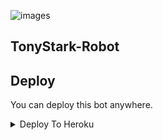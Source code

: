 ![images](https://user-images.githubusercontent.com/110729541/185217349-845fbfbf-3e0e-4aa5-9b65-babca19f7770.jpeg)

## TonyStark-Robot

## Deploy
You can deploy this bot anywhere.

<details><summary>Deploy To Heroku</summary>
<p>
<br>
<a href="https://heroku.com/deploy?template=https://github.com/PROFESSOR-9/TonyStark-Robot">
  <img src="https://www.herokucdn.com/deploy/button.svg" alt="Deploy">
</a>
</p>
</details>
